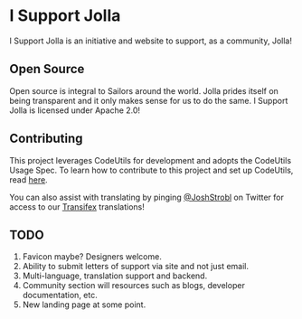 # I Support Jolla #

I Support Jolla is an initiative and website to support, as a community, Jolla!

## Open Source ##

Open source is integral to Sailors around the world. Jolla prides itself on being transparent and it only makes sense for us to do the same. I Support Jolla is licensed under Apache 2.0!

## Contributing ##

This project leverages CodeUtils for development and adopts the CodeUtils Usage Spec. To learn how to contribute to this project and set up CodeUtils, read [here](https://github.com/StroblIndustries/CodeUtils/blob/master/CodeUtils-Usage-Spec.md).

You can also assist with translating by pinging [@JoshStrobl](https://twitter.com/JoshStrobl) on Twitter for access to our [Transifex](https://www.transifex.com/i-support-jolla/website-51/) translations!

## TODO ##

1. Favicon maybe? Designers welcome.
2. Ability to submit letters of support via site and not just email.
3. Multi-language, translation support and backend.
4. Community section will resources such as blogs, developer documentation, etc.
5. New landing page at some point.